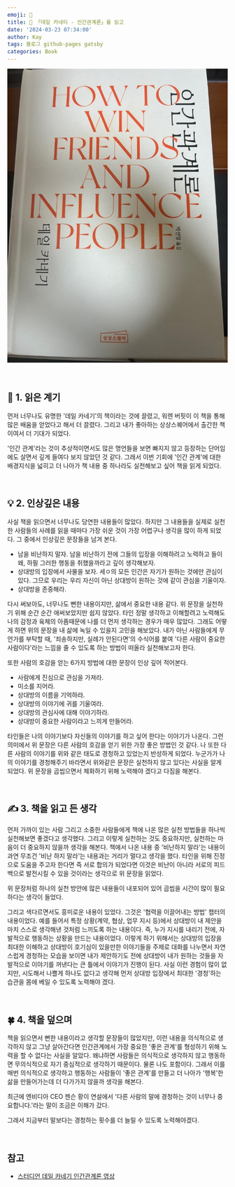 ```yaml
---
emoji: 📕
title: 📕 「데일 카네티 - 인간관계론」를 읽고
date: '2024-03-23 07:34:00'
author: Kay
tags: 블로그 github-pages gatsby
categories: Book
---
```


![book](book-1.jpeg)

<br>

## 🌈 1. 읽은 계기

먼저 너무나도 유명한 '데일 카네기'의 책이라는 것에 끌렸고, 워렌 버핏이 이 책을 통해 많은 배움을 얻었다고 해서 더 끌렸다. 그리고 내가 좋아하는 상상스퀘어에서 출간한 책이여서 더 기대가 되었다.

'인간 관계'라는 것이 추상적이면서도 많은 명언들을 보면 빠지지 않고 등장하는 단어임에도 살면서 깊게 들여다 보지 않았던 것 같다. 그래서 이번 기회에 '인간 관계'에 대한 배경지식을 넓히고 더 나아가 책 내용 중 하나라도 실천해보고 싶어 책을 읽게 되었다.

<br>

## 💡 2. 인상깊은 내용

사실 책을 읽으면서 너무나도 당연한 내용들이 많았다. 하지만 그 내용들을 실제로 실천한 사람들의 사례를 읽을 때마다 가장 쉬운 것이 가장 어렵구나 생각을 많이 하게 되었다.
그 중에서 인상깊은 문장들을 남겨 본다.

- 남을 비난하지 말자. 남을 비난하기 전에 그들의 입장을 이해하려고 노력하고 들이 왜, 하필 그러한 행동을 취했을까라고 깊이 생각해보자.
- 상대방의 입장에서 사물을 보자. 세ㅇ의 모든 인간은 자기가 원하는 것에만 관심이 있다. 그므로 우리는 우리 자신이 아닌 상대방이 원하는 것에 같이 관심을 기울이자.
- 상대방을 존중해라.

다시 써보아도, 너무나도 뻔한 내용이지만, 삶에서 중요한 내용 같다. 위 문장을 실천하기 위해 순간 순간 애써보았지만 쉽지 않았다.
타인 정말 생각하고 이해할려고 노력해도 나의 감정과 육체의 아픔때문에 나를 더 먼저 생각하는 경우가 매우 많았다. 그래도 어떻게 하면 위의 문장을 내 삶에 녹일 수 있을지 고민을 해보았다. 내가 아닌 사람들에게 무언가를 부탁할 때, '죄송하지만, 실례가 안된다면'의 수식어를 붙여 '다른 사람이 중요한 사람이다'라는 느낌을 줄 수 있도록 하는 방법이 떠올라 실천해보고자 한다.

또한 사람의 호감을 얻는 6가지 방법에 대한 문장이 인상 깊어 적어본다.

- 사람에게 진심으로 관심을 가져라.
- 미소를 지어라.
- 상대방의 이름을 기억하라.
- 상대방의 이야기에 귀를 기울여라.
- 상대방의 관심사에 대해 이야기하라.
- 상대방이 중요한 사람이라고 느끼게 만들어라.

타인들은 나의 이야기보다 자신들의 이야기를 하고 싶어 한다는 이야기가 나온다. 그런 의미에서 위 문장은 다른 사람의 호감을 얻기 위한 가장 좋은 방법인 것 같다. 나 또한 다른 사람의 이야기를 위와 같은 태도로 경청하고 있었는지 반성하게 되었다. 누군가가 나의 이야기를 경청해주기 바라면서 위와같은 문장은 실천하지 않고 있다는 사실을 알게 되었다. 위 문장을 곱씹으면서 체화하기 위해 노력해야 겠다고 다짐을 해본다.

<br>

## ✍️ 3. 책을 읽고 든 생각

먼저 가까이 있는 사람 그리고 소중한 사람들에게 책에 나온 많은 실천 방법들을 하나씩 실천해보면 좋겠다고 생각했다. 그리고 이렇게 실천하는 것도 중요하지만, 실천하는 마음이 더 중요하지 않을까 생각을 해본다. 책에서 나온 내용 중 '비난하지 말라'는 내용이 과연 무조건 '비난 하지 말라'는 내용과는 거리가 멀다고 생각을 했다. 타인을 위해 진정으로 도움을 주고자 한다면 즉 서로 합의가 되었다면 이것은 비난이 아니라 서로의 피드백으로 발전시킬 수 있을 것이라는 생각으로 위 문장을 읽었다.

위 문장처럼 하나의 실천 방안에 많은 내용들이 내포되어 있어 곱씹을 시간이 많이 필요하다는 생각이 들었다.

그리고 색다르면서도 흥미로운 내용이 있었다. 그것은 '협력을 이끌어내는 방법' 챕터의 내용이었다. 예를 들어서 특정 상황(계약, 협상, 업무 지시 등)에서 상대방이 내 제안을 마치 스스로 생각해낸 것처럼 느끼도록 하는 내용이다. 즉, 누가 지시를 내리기 전에, 자발적으로 행동하는 상황을 만드는 내용이었다. 이렇게 하기 위해서는 상대방의 입장을 최대한 이해하고 상대방이 호기심이 있을만한 이야기들을 주제로 대화를 나누면서 자연스럽게 경청하는 모습을 보이면 내가 제안하기도 전에 상대방이 내가 원하는 것들을 자발적으로 이야기를 꺼낸다는 큰 틀에서 이야기가 진행이 된다. 사실 이런 경험이 많이 없지만, 시도해서 나쁠게 하나도 없다고 생각해 먼저 상대방 입장에서 최대한 '경청'하는 습관을 몸에 베일 수 있도록 노력해야 겠다.

<br>

## 🍀 4. 책을 덮으며

책을 읽으면서 뻔한 내용이라고 생각할 문장들이 많았지만, 이런 내용을 의식적으로 생각하지 않고 그냥 살아간다면 인간관계에서 가장 중요한 '좋은 관계'를 형성하기 위해 노력을 할 수 없다는 사실을 알았다. 왜냐하면 사람들은 의식적으로 생각하지 않고 행동하면 무의식적으로 자기 중심적으로 생각하기 때문이다. 물론 나도 포함이다. 그래서 이를 매번 의식적으로 생각하고 행동하는 사람들이 '좋은 관계'를 만들고 더 나아가 '행복'한 삶을 만들어가는데 더 다가가지 않을까 생각을 해본다.

최근에 엔비디아 CEO 젠슨 황이 연설에서 '다른 사람의 말에 경청하는 것이 너무나 중요합니다.'라는 말이 조금은 이해가 갔다.

그래서 지금부터 말보다는 경청하는 횟수를 더 늘릴 수 있도록 노력해야겠다.

<br>

## 참고

- [스터디언 데일 카네기 인간관계론 영상](https://www.youtube.com/watch?v=ks-ivwPS97o&list=PL0-BdeW3LQFMw7aTu5Q31sY4jm0btrFpF)

```toc

```
